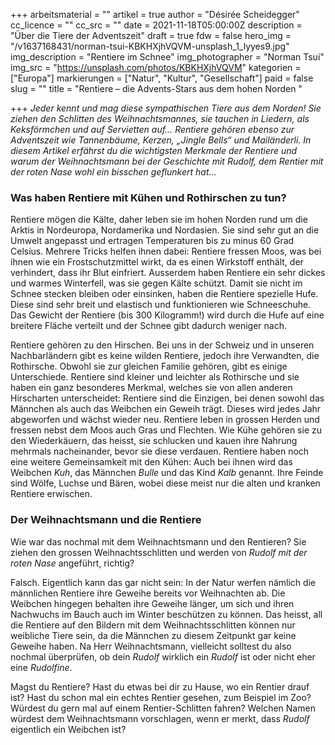 +++
arbeitsmaterial = ""
artikel = true
author = "Désirée Scheidegger"
cc_licence = ""
cc_src = ""
date = 2021-11-18T05:00:00Z
description = "Über die Tiere der Adventszeit"
draft = true
fdw = false
hero_img = "/v1637168431/norman-tsui-KBKHXjhVQVM-unsplash_1_lyyes9.jpg"
img_description = "Rentiere im Schnee"
img_photographer = "Norman Tsui"
img_src = "https://unsplash.com/photos/KBKHXjhVQVM"
kategorien = ["Europa"]
markierungen = ["Natur", "Kultur", "Gesellschaft"]
paid = false
slug = ""
title = "Rentiere – die Advents-Stars aus dem hohen Norden  "

+++
_Jeder kennt und mag diese sympathischen Tiere aus dem Norden! Sie ziehen den Schlitten des Weihnachtsmannes, sie tauchen in Liedern, als Keksförmchen und auf Servietten auf… Rentiere gehören ebenso zur Adventszeit wie Tannenbäume, Kerzen, „Jingle Bells“ und Mailänderli. In diesem Artikel erfährst du die wichtigsten Merkmale der Rentiere und warum der Weihnachtsmann bei der Geschichte mit Rudolf, dem Rentier mit der roten Nase wohl ein bisschen geflunkert hat…_

### Was haben Rentiere mit Kühen und Rothirschen zu tun?

Rentiere mögen die Kälte, daher leben sie im hohen Norden rund um die Arktis in Nordeuropa, Nordamerika und Nordasien. Sie sind sehr gut an die Umwelt angepasst und ertragen Temperaturen bis zu minus 60 Grad Celsius. Mehrere Tricks helfen ihnen dabei: Rentiere fressen Moos, was bei ihnen wie ein Frostschutzmittel wirkt, da es einen Wirkstoff enthält, der verhindert, dass ihr Blut einfriert. Ausserdem haben Rentiere ein sehr dickes und warmes Winterfell, was sie gegen Kälte schützt. Damit sie nicht im Schnee stecken bleiben oder einsinken, haben die Rentiere spezielle Hufe. Diese sind sehr breit und elastisch und funktionieren wie Schneeschuhe. Das Gewicht der Rentiere (bis 300 Kilogramm!) wird durch die Hufe auf eine breitere Fläche verteilt und der Schnee gibt dadurch weniger nach.

Rentiere gehören zu den Hirschen. Bei uns in der Schweiz und in unseren Nachbarländern gibt es keine wilden Rentiere, jedoch ihre Verwandten, die Rothirsche. Obwohl sie zur gleichen Familie gehören, gibt es einige Unterschiede. Rentiere sind kleiner und leichter als Rothirsche und sie haben ein ganz besonderes Merkmal, welches sie von allen anderen Hirscharten unterscheidet: Rentiere sind die Einzigen, bei denen sowohl das Männchen als auch das Weibchen ein Geweih trägt. Dieses wird jedes Jahr abgeworfen und wächst wieder neu. Rentiere leben in grossen Herden und fressen nebst dem Moos auch Gras und Flechten. Wie Kühe gehören sie zu den Wiederkäuern, das heisst, sie schlucken und kauen ihre Nahrung mehrmals nacheinander, bevor sie diese verdauen. Rentiere haben noch eine weitere Gemeinsamkeit mit den Kühen: Auch bei ihnen wird das Weibchen _Kuh_, das Männchen _Bulle_ und das Kind _Kalb_ genannt. Ihre Feinde sind Wölfe, Luchse und Bären, wobei diese meist nur die alten und kranken Rentiere erwischen.

### Der Weihnachtsmann und die Rentiere

Wie war das nochmal mit dem Weihnachtsmann und den Rentieren? Sie ziehen den grossen Weihnachtsschlitten und werden von _Rudolf mit der roten Nase_ angeführt, richtig?

Falsch. Eigentlich kann das gar nicht sein: In der Natur werfen nämlich die männlichen Rentiere ihre Geweihe bereits vor Weihnachten ab. Die Weibchen hingegen behalten ihre Geweihe länger, um sich und ihren Nachwuchs im Bauch auch im Winter beschützen zu können. Das heisst, all die Rentiere auf den Bildern mit dem Weihnachtsschlitten können nur weibliche Tiere sein, da die Männchen zu diesem Zeitpunkt gar keine Geweihe haben. Na Herr Weihnachtsmann, vielleicht solltest du also nochmal überprüfen, ob dein _Rudolf_ wirklich ein _Rudolf_ ist oder nicht eher eine _Rudolfine_.

Magst du Rentiere? Hast du etwas bei dir zu Hause, wo ein Rentier drauf ist? Hast du schon mal ein echtes Rentier gesehen, zum Beispiel im Zoo? Würdest du gern mal auf einem Rentier-Schlitten fahren? Welchen Namen würdest dem Weihnachtsmann vorschlagen, wenn er merkt, dass _Rudolf_ eigentlich ein Weibchen ist?
